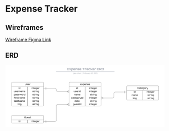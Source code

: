 # Expense Tracker
## Wireframes

[Wireframe Figma Link](https://www.figma.com/file/oAsNmnZciQLCh7aLJpornA/Express-Project-Expense-Tracker)


## ERD
![ERD](./imgs/ERD.png)